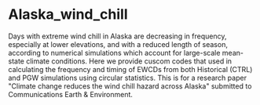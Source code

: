 # Alaska_wind_chill
Days with extreme wind chill in Alaska are decreasing in frequency, especially at lower elevations, and with a reduced length of season, according to numerical simulations which account for large-scale mean-state climate conditions.
Here we provide cuscom codes that used in calculating the frequency and timing of EWCDs from both Historical (CTRL) and PGW simulations using circular statistics. This is for a research paper "Climate change reduces the wind chill hazard across Alaska" submitted to Communications Earth & Environment. 
